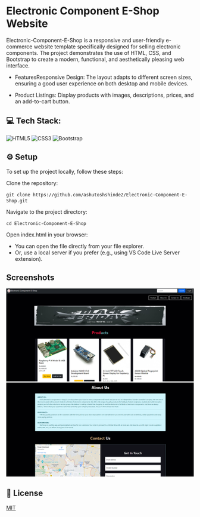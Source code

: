 
# Electronic Component E-Shop Website

Electronic-Component-E-Shop is a responsive and user-friendly e-commerce website template specifically designed for selling electronic components. The project demonstrates the use of HTML, CSS, and Bootstrap to create a modern, functional, and aesthetically pleasing web interface.

* FeaturesResponsive Design: The layout adapts to different screen sizes, ensuring a good user experience on both desktop and mobile devices.

* Product Listings: Display products with images, descriptions, prices, and an add-to-cart button.
## 💻 Tech Stack:
![HTML5](https://img.shields.io/badge/html5-%23E34F26.svg?style=for-the-badge&logo=html5&logoColor=white) ![CSS3](https://img.shields.io/badge/css3-%231572B6.svg?style=for-the-badge&logo=css3&logoColor=white) ![Bootstrap](https://img.shields.io/badge/bootstrap-%238511FA.svg?style=for-the-badge&logo=bootstrap&logoColor=white)

## ⚙️ Setup
To set up the project locally, follow these steps:

Clone the repository:

    git clone https://github.com/ashutoshshinde2/Electronic-Component-E-Shop.git

Navigate to the project directory:

    cd Electronic-Component-E-Shop

Open index.html in your browser:

* You can open the file directly from your file explorer.
* Or, use a local server if you prefer (e.g., using VS Code Live Server extension).

## Screenshots

![App Screenshot](https://github.com/ashutoshshinde2/Electronic-Component-E-Shop/blob/main/Output/output1.png)
![App Screenshot](https://github.com/ashutoshshinde2/Electronic-Component-E-Shop/blob/main/Output/output2.png)


## 📜 License

[MIT](https://choosealicense.com/licenses/mit/)
